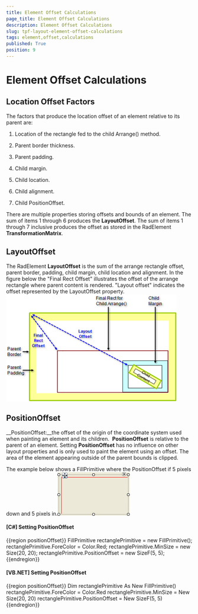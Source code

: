 ```yaml
---
title: Element Offset Calculations
page_title: Element Offset Calculations
description: Element Offset Calculations
slug: tpf-layout-element-offset-calculations
tags: element,offset,calculations
published: True
position: 9
---
```


# Element Offset Calculations



## Location Offset Factors

The factors that produce the location offset of an element relative to its parent are:

1. Location of the rectangle fed to the child Arrange() method. 

1. Parent border thickness.

1. Parent padding.

1. Child margin.

1. Child location.

1. Child alignment.

1. Child PositionOffset.

There are multiple properties storing offsets and bounds of an element. The sum of items 1 through 6 produces the __LayoutOffset__.
          The sum of items 1 through 7 inclusive produces the offset as stored in the RadElement __TransformationMatrix__.
        

## LayoutOffset

The RadElement __LayoutOffset__ is the sum of the arrange rectangle offset, parent border, padding, child margin, child location
          and alignment. In the figure below the "Final Rect Offset" illustrates the offset of the arrange rectangle where parent content is rendered. "Layout offset"
          indicates the offset represented by the LayoutOffset property.
        ![tpf-layout-element-offset-calculations 001](images/tpf-layout-element-offset-calculations001.png)



## PositionOffset

__PositionOffset:__the offset of the origin of the coordinate system used when painting an element and its children. 
          __PositionOffset__ is relative to the parent of an element. Setting __PositionOffset__ has no influence on
          other layout properties and is only used to paint the element using an offset. The area of the element appearing outside of the parent bounds is clipped.
        

The example below shows a FillPrimitive where the PositionOffset if 5 pixels down and 5 pixels in.![tpf-layout-element-offset-calculations 002](images/tpf-layout-element-offset-calculations002.png)

#### __[C#] Setting PositionOffset__

{{region positionOffset}}
	            FillPrimitive rectanglePrimitive = new FillPrimitive();
	            rectanglePrimitive.ForeColor = Color.Red;
	            rectanglePrimitive.MinSize = new Size(20, 20);
	            rectanglePrimitive.PositionOffset = new SizeF(5, 5);
	{{endregion}}



#### __[VB.NET] Setting PositionOffset__

{{region positionOffset}}
	        Dim rectanglePrimitive As New FillPrimitive()
	        rectanglePrimitive.ForeColor = Color.Red
	        rectanglePrimitive.MinSize = New Size(20, 20)
	        rectanglePrimitive.PositionOffset = New SizeF(5, 5)
	{{endregion}}


